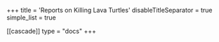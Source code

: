 +++
title = 'Reports on Killing Lava Turtles'
disableTitleSeparator = true
simple_list = true

[[cascade]]
  type = "docs"
+++

